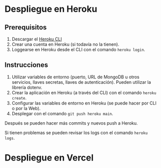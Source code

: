 # Despliegue en Heroku

## Prerequisitos

1. Descargar el [Heroku CLI](https://devcenter.heroku.com/articles/heroku-cli)
2. Crear una cuenta en Heroku (si todavía no la tienen).
3. Loggearse en Heroku desde el CLI con el comando `heroku login`.

## Instrucciones

1. Utilizar variables de entorno (puerto, URL de MongoDB u otros servicios, llaves secretas, llaves de autenticación). Pueden utilizar la librería dotenv.
2. Crear la aplicación en Heroku (a través del CLI) con el comando `heroku create`.
3. Configurar las variables de entorno en Heroku (se puede hacer por CLI o por la Web).
4. Desplegar con el comando `git push heroku main`.

Después se pueden hacer más commits y nuevos push a Heroku.

Si tienen problemas se pueden revisar los logs con el comando `heroku logs`.


# Despliegue en Vercel

